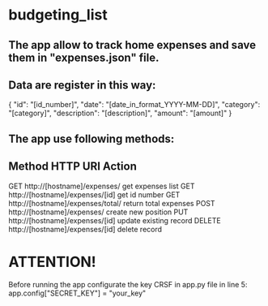# budgeting_list

## The app allow to track home expenses and save them in "expenses.json" file.

## Data are register in this way:
{
    "id": "[id_number]",
    "date": "[date_in_format_YYYY-MM-DD]",
    "category": "[category]",
    "description": "[description]",
    "amount": "[amount]"
}

## The app use following methods:

## Method HTTP 	URI 	Action
GET 	http://[hostname]/expenses/ 	get expenses list
GET 	http://[hostname]/expenses/[id] 	get id number
GET 	http://[hostname]/expenses/total/  return total expenses
POST 	http://[hostname]/expenses/ 	create new position
PUT 	http://[hostname]/expenses/[id] 	update existing record
DELETE 	http://[hostname]/expenses/[id] 	delete record

# ATTENTION!
Before running the app configurate the key CRSF in app.py file in line 5:
app.config["SECRET_KEY"] = "your_key"
